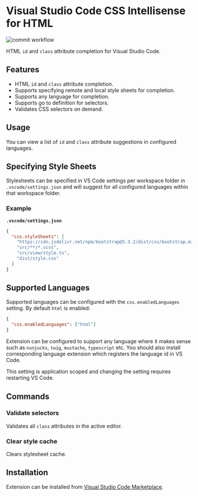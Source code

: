 # Visual Studio Code CSS Intellisense for HTML

![commit workflow](https://github.com/ecmel/vscode-html-css/actions/workflows/commit.yml/badge.svg)

HTML `id` and `class` attribute completion for Visual Studio Code.

## Features

- HTML `id` and `class` attribute completion.
- Supports specifying remote and local style sheets for completion.
- Supports any language for completion.
- Supports go to definition for selectors.
- Validates CSS selectors on demand.

## Usage

You can view a list of `id` and `class` attribute suggestions in configured languages.

## Specifying Style Sheets

Stylesheets can be specified in VS Code settings per workspace folder in `.vscode/settings.json` and will suggest for all configured languages within that workspace folder.

### Example

**`.vscode/settings.json`**

```json
{
  "css.styleSheets": [
    "https://cdn.jsdelivr.net/npm/bootstrap@5.3.2/dist/css/bootstrap.min.css",
    "src/**/*.scss",
    "src/view/style.ts",
    "dist/style.css"
  ]
}
```

## Supported Languages

Supported languages can be configured with the `css.enabledLanguages` setting. By default `html` is enabled:

```json
{
  "css.enabledLanguages": ["html"]
}
```

Extension can be configured to support any language where it makes sense such as `nunjucks`, `twig`, `mustache`, `typescript` etc. You should also install corresponding language extension which registers the language id in VS Code.

This setting is application scoped and changing the setting requires restarting VS Code.

## Commands

### Validate selectors

Validates all `class` attributes in the active editor.

### Clear style cache

Clears stylesheet cache.

## Installation

Extension can be installed from [Visual Studio Code Marketplace](https://marketplace.visualstudio.com/items?itemName=ecmel.vscode-html-css).
